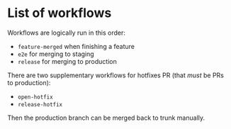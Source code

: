 # List of workflows

Workflows are logically run in this order:

* `feature-merged` when finishing a feature
* `e2e` for merging to staging
* `release` for merging to production

There are two supplementary workflows for hotfixes PR (that _must_ be PRs to production):

* `open-hotfix`
* `release-hotfix`

Then the production branch can be merged back to trunk manually.
